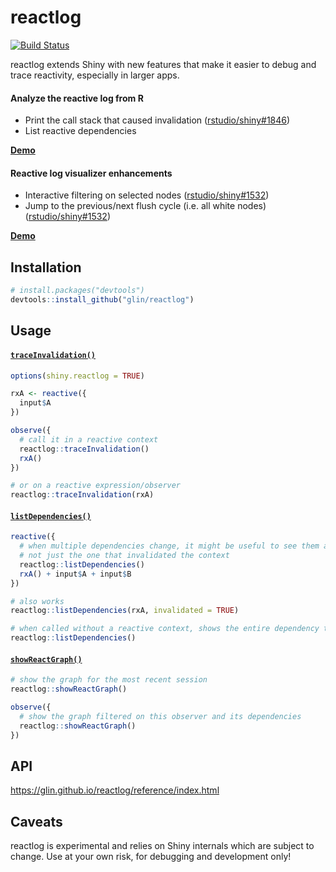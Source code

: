 # reactlog

[![Build Status](https://travis-ci.org/glin/reactlog.svg?branch=master)](https://travis-ci.org/glin/reactlog)

reactlog extends Shiny with new features that make it easier to debug and trace reactivity, especially in larger apps.

#### Analyze the reactive log from R

- Print the call stack that caused invalidation ([rstudio/shiny#1846](https://github.com/rstudio/shiny/issues/1846))
- List reactive dependencies

**[Demo](https://shiny.glin.io/reactlog-demo)**

#### Reactive log visualizer enhancements

- Interactive filtering on selected nodes ([rstudio/shiny#1532](https://github.com/rstudio/shiny/issues/1532))
- Jump to the previous/next flush cycle (i.e. all white nodes) ([rstudio/shiny#1532](https://github.com/rstudio/shiny/issues/1532))

**[Demo](https://glin.github.io/reactlog/articles/demos/react-graph.html)**


## Installation

```r
# install.packages("devtools")
devtools::install_github("glin/reactlog")
```

## Usage

#### [`traceInvalidation()`](https://glin.github.io/reactlog/reference/traceInvalidation.html)

```r
options(shiny.reactlog = TRUE)

rxA <- reactive({
  input$A
})

observe({
  # call it in a reactive context
  reactlog::traceInvalidation()
  rxA()
})

# or on a reactive expression/observer
reactlog::traceInvalidation(rxA)
```

#### [`listDependencies()`](https://glin.github.io/reactlog/reference/listDependencies.html)

```r
reactive({
  # when multiple dependencies change, it might be useful to see them all
  # not just the one that invalidated the context
  reactlog::listDependencies()
  rxA() + input$A + input$B
})

# also works
reactlog::listDependencies(rxA, invalidated = TRUE)

# when called without a reactive context, shows the entire dependency tree
reactlog::listDependencies()
```

#### [`showReactGraph()`](https://glin.github.io/reactlog/reference/showReactGraph.html)

```r
# show the graph for the most recent session
reactlog::showReactGraph()

observe({
  # show the graph filtered on this observer and its dependencies
  reactlog::showReactGraph()
})
```


## API

https://glin.github.io/reactlog/reference/index.html


## Caveats

reactlog is experimental and relies on Shiny internals which are subject to change. Use at your own risk, for debugging and development only!

